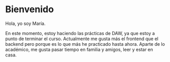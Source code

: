 # Bienvenido

Hola, yo soy María.

En este momento, estoy haciendo las prácticas de DAW, ya que estoy a punto de terminar el curso. Actualmente me gusta más el frontend que el backend pero porque es lo que más he practicado hasta ahora. Aparte de lo académico, me gusta pasar tiempo en familia y amigos, leer y estar en casa. 